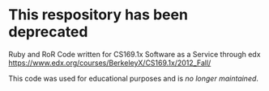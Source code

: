 # This respository has been deprecated
Ruby and RoR Code written for CS169.1x Software as a Service through edx
https://www.edx.org/courses/BerkeleyX/CS169.1x/2012_Fall/

This code was used for educational purposes and is _no longer maintained_.
